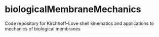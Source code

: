 # biologicalMembraneMechanics
Code repository for Kirchhoff–Love shell kinematics and applications to mechanics of biological membranes 
